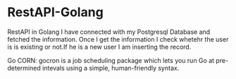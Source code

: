 # RestAPI-Golang
RestAPI in Golang
I have connected with my Postgresql Database and fetched the information.
Once I get the information I check whetehr the user is is existing or not.If he is a new user I am inserting the record.

Go CORN:
gocron is a job scheduling package which lets you run Go  at pre-determined intevals using a simple, human-friendly syntax.
